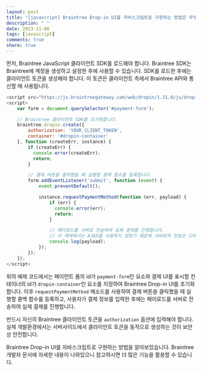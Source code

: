 ```yaml
---
layout: post
title: "[javascript] Braintree Drop-in UI를 자바스크립트로 구현하는 방법은 무엇인가요?"
description: " "
date: 2023-11-08
tags: [javascript]
comments: true
share: true
---
```


먼저, Braintree JavaScript 클라이언트 SDK를 로드해야 합니다. Braintree SDK는 Braintree에 계정을 생성하고 설정한 후에 사용할 수 있습니다. SDK를 로드한 후에는 클라이언트 토큰을 생성해야 합니다. 이 토큰은 클라이언트 측에서 Braintree API와 통신할 때 사용됩니다.

```javascript
<script src="https://js.braintreegateway.com/web/dropin/1.31.0/js/dropin.min.js"></script>
<script>
    var form = document.querySelector('#payment-form');

    // Braintree 클라이언트 SDK를 초기화합니다.
    braintree.dropin.create({
        authorization: 'YOUR_CLIENT_TOKEN',
        container: '#dropin-container'
    }, function (createErr, instance) {
        if (createErr) {          
          console.error(createErr);
          return;
        }

        // 결제 버튼을 클릭했을 때 실행할 콜백 함수를 등록합니다.
        form.addEventListener('submit', function (event) {
            event.preventDefault();

            instance.requestPaymentMethod(function (err, payload) {
                if (err) {                  
                  console.error(err);
                  return;
                }

                // 페이로드를 서버로 전송하여 실제 결제를 진행합니다.
                // 이 예제에서는 AJAX를 사용하지 않았기 때문에 서버로의 전송은 다루지 않습니다.
                console.log(payload);
            });
        });
    });
</script>
```

위의 예제 코드에서는 페이먼트 폼의 id가 `payment-form`인 요소와 결제 UI를 표시할 컨테이너의 id가 `dropin-container`인 요소를 지정하여 Braintree Drop-in UI를 초기화합니다. 이후 `requestPaymentMethod` 메소드를 사용하여 결제 버튼을 클릭했을 때 실행할 콜백 함수를 등록하고, 사용자가 결제 정보를 입력한 후에는 페이로드를 서버로 전송하여 실제 결제를 진행합니다.

반드시 자신의 Braintree 클라이언트 토큰을 `authorization` 옵션에 입력해야 합니다. 실제 개발환경에서는 서버사이드에서 클라이언트 토큰을 동적으로 생성하는 것이 보안상 안전합니다.

Braintree Drop-in UI를 자바스크립트로 구현하는 방법을 알아보았습니다. Braintree 개발자 문서에 자세한 내용이 나와있으니 참고하시면 더 많은 기능을 활용할 수 있습니다.